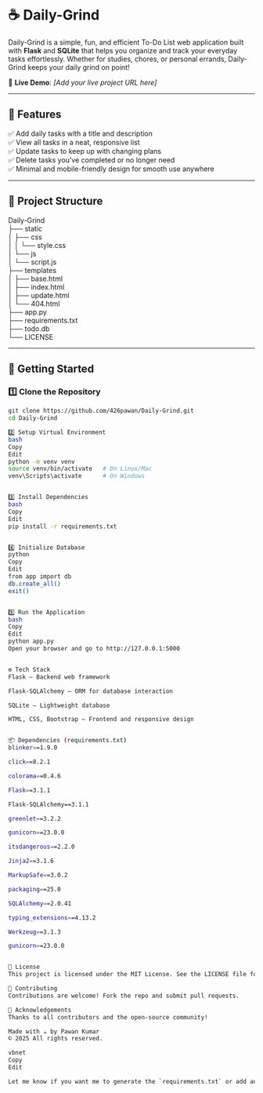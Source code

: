# ☕ Daily-Grind

Daily-Grind is a simple, fun, and efficient To-Do List web application built with **Flask** and **SQLite** that helps you organize and track your everyday tasks effortlessly. Whether for studies, chores, or personal errands, Daily-Grind keeps your daily grind on point!

🔗 **Live Demo**: _[Add your live project URL here]_

---

## 📝 Features

✅ Add daily tasks with a title and description  
✅ View all tasks in a neat, responsive list  
✅ Update tasks to keep up with changing plans  
✅ Delete tasks you’ve completed or no longer need  
✅ Minimal and mobile-friendly design for smooth use anywhere

---

## 📁 Project Structure

Daily-Grind  
├── static  
│   ├── css  
│   │   └── style.css  
│   └── js  
│       └── script.js  
├── templates  
│   ├── base.html  
│   ├── index.html  
│   ├── update.html  
│   └── 404.html  
├── app.py  
├── requirements.txt  
├── todo.db  
└── LICENSE

---

## 🚀 Getting Started

### 1️⃣ Clone the Repository

```bash
git clone https://github.com/426pawan/Daily-Grind.git
cd Daily-Grind

2️⃣ Setup Virtual Environment
bash
Copy
Edit
python -m venv venv
source venv/bin/activate   # On Linux/Mac
venv\Scripts\activate      # On Windows


3️⃣ Install Dependencies
bash
Copy
Edit
pip install -r requirements.txt


4️⃣ Initialize Database
python
Copy
Edit
from app import db
db.create_all()
exit()


5️⃣ Run the Application
bash
Copy
Edit
python app.py
Open your browser and go to http://127.0.0.1:5000


⚙️ Tech Stack
Flask – Backend web framework

Flask-SQLAlchemy – ORM for database interaction

SQLite – Lightweight database

HTML, CSS, Bootstrap – Frontend and responsive design


📦 Dependencies (requirements.txt)
blinker==1.9.0

click==8.2.1

colorama==0.4.6

Flask==3.1.1

Flask-SQLAlchemy==3.1.1

greenlet==3.2.2

gunicorn==23.0.0

itsdangerous==2.2.0

Jinja2==3.1.6

MarkupSafe==3.0.2

packaging==25.0

SQLAlchemy==2.0.41

typing_extensions==4.13.2

Werkzeug==3.1.3

gunicorn==23.0.0


📄 License
This project is licensed under the MIT License. See the LICENSE file for details.

🤝 Contributing
Contributions are welcome! Fork the repo and submit pull requests.

🙌 Acknowledgements
Thanks to all contributors and the open-source community!

Made with ☕ by Pawan Kumar
© 2025 All rights reserved.

vbnet
Copy
Edit

Let me know if you want me to generate the `requirements.txt` or add anything else!
